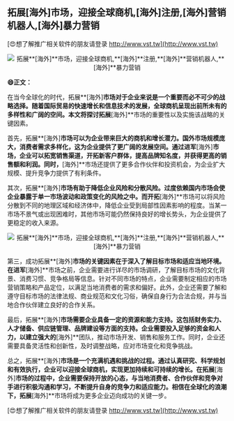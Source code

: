 ## **拓展**[海外]**市场，迎接全球商机,**[海外]**注册,**[海外]**营销机器人,**[海外]**暴力营销**

[😍想了解推广相关软件的朋友请登录 http://www.vst.tw](http://www.vst.tw)

 <center><img src="https://vst.tw/MP4/tuiguang/png/4.png" alt="拓展**[海外]**市场，迎接全球商机,**[海外]**注册,**[海外]**营销机器人,**[海外]**暴力营销"></center>

**😄正文：**

在当今全球化的时代，拓展**[海外]**市场对于企业来说是一个重要而必不可少的战略选择。随着国际贸易的快速增长和信息技术的发展，全球商机呈现出前所未有的多样性和广阔的空间。本文将探讨拓展**[海外]**市场的重要性以及实施该战略的关键因素。

首先，拓展**[海外]**市场可以为企业带来巨大的商机和增长潜力。国外市场规模庞大，消费者需求多样化，这为企业提供了更广阔的发展空间。通过进军**[海外]**市场，企业可以拓宽销售渠道，开拓新客户群体，提高品牌知名度，并获得更高的销售额和利润。同时，**[海外]**市场还提供了更多合作伙伴和投资机会，为企业扩大规模、提升竞争力提供了有利条件。

其次，拓展**[海外]**市场有助于降低企业风险和分散风险。过度依赖国内市场会使企业暴露于单一市场波动和政策变化的风险之中。而开拓**[海外]**市场可以将风险分散到不同的地理区域和经济体中，降低企业受到局部性因素影响的程度。当某一市场不景气或出现困难时，其他市场可能仍然保持良好的增长势头，为企业提供了更稳定的收入来源。

 <center><img src="https://vst.tw/MP4/tuiguang/png/0.png" alt="拓展**[海外]**市场，迎接全球商机,**[海外]**注册,**[海外]**营销机器人,**[海外]**暴力营销"></center>

第三，成功拓展**[海外]**市场的关键因素在于深入了解目标市场和适应当地环境。在进军**[海外]**市场之前，企业需要进行详尽的市场调研，了解目标市场的文化背景、消费习惯、竞争格局等信息。针对不同市场的特点，企业需要制定相应的市场营销策略和产品定位，以满足当地消费者的需求和偏好。此外，企业还需要了解和遵守目标市场的法律法规、商业规范和文化习俗，确保自身行为合法合规，并与当地合作伙伴建立良好的合作关系。

最后，拓展**[海外]**市场需要企业具备一定的资源和能力支持。这包括财务实力、人才储备、供应链管理、品牌建设等方面的支持。企业需要投入足够的资金和人力，以建立强大的**[海外]**团队，推动市场开发、销售和服务工作。同时，企业还需要具备灵活性和创新性，及时调整战略，应对市场变化和竞争挑战。

总之，拓展**[海外]**市场是一个充满机遇和挑战的过程。通过认真研究、科学规划和有效执行，企业可以迎接全球商机，实现更加持续和可持续的增长。在拓展**[海外]**市场的过程中，企业需要保持开放的心态，与当地消费者、合作伙伴和竞争对手进行积极沟通和学习，不断提升自身的竞争力和适应能力。相信在全球化的浪潮下，拓展**[海外]**市场将成为更多企业迈向成功的关键一步。

[😍想了解推广相关软件的朋友请登录 http://www.vst.tw](http://www.vst.tw)



